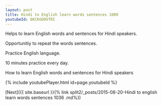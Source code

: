 ```yaml
---
layout: post
title: Hindi to English learn words sentences 1089 
youtubeId: 6KCKGO0VfRI
---
```

 
 
Helps to learn English words and sentences for Hindi speakers.

Opportunitiy to repeat the words sentences. 

Practice English language. 
 
10 minutes practice every day. 
 
How to learn English words and sentences for Hindi speakers 
 
{% include youtubePlayer.html id=page.youtubeId %}
 
 
[Next]({{ site.baseurl }}{% link  split2/_posts/2015-08-20-Hindi to english learn words sentences 1036 .md%})
 
